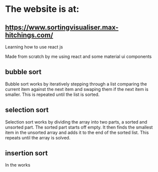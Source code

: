 # The website is at:

## https://www.sortingvisualiser.max-hitchings.com/

Learning how to use react js

Made from scratch by me using react and some material ui components

## bubble sort

Bubble sort works by iteratively stepping through a list comparing the current item against the next item and swaping them if the next item is smaller. This is repeated until the list is sorted.

## selection sort

Selection sort works by dividing the array into two parts, a sorted and unsorted part. The sorted part starts off empty. It then finds the smallest item in the unsorted array and adds it to the end of the sorted list. This repeats until the array is solved.

## insertion sort

In the works
